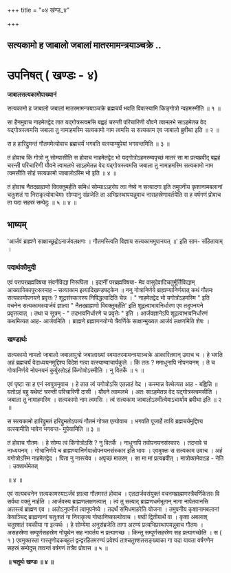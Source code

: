 +++
title = "०४ खंण्ड_४"

+++


## सत्यकामो ह जाबालो जबालां मातरमामन्त्रयाञ्चक्रे ..

# **उपनिषत् ( खण्डः - ४)**

**जाबालसत्यकामोपाख्यानं**

सत्यकामो ह जाबालो जबालां मातरमामन्त्रयाञ्चक्रे ब्रह्मचर्यं भवति विवत्स्यामि किङ्गोत्रो न्वहमस्मीति ॥ १ ॥

सा हैनमुवाच नाहमेतद्वेद तात यद्गोत्रस्त्वमसि बह्वहं चरन्ती परिचारिणी यौवने त्वामलभे साऽहमेतन्न वेद यद्गोत्रस्त्वमसि जबाला तु नामाहमस्मि सत्यकामो नाम त्वमसि स सत्यकाम एव जाबालो ब्रुवीथा इति ॥ २ ॥

स ह हारिद्रुमन्तं गौतममेत्योवाच ब्रह्मचर्यं भगवति वत्स्याम्युपेयां भगवन्तमिति ॥ ३ ॥

तं होवाच किं गोत्रो नु सोम्यासीति स होवाच नाहमेतद्वेद भो यद्गोत्रोऽहमस्म्यपृच्छं मातरं सा मा प्रत्यब्रवीद् बह्वहं चरन्ती परिचारिणी यौवने त्वामलभे साऽहमेतन्न वेद यद्गोत्रस्त्वमसि जबाला तु नामाहमस्मि सत्यकामो नाम त्वमसीति सोहं सत्यकामो जाबालोऽस्मि भो इति ॥ ४ ॥

तं होवाच नैतदब्राह्मणो विवक्तुमर्हति समिधं सोम्याऽऽहरोप त्वा नेष्ये न सत्यादगा इति तमुपनीय कृशानामबलानां चतुःशतं गा निराकृत्योवाचेमाः सोम्यानु संव्रजेति ता अभिप्रस्थापयन्नुवाच नासहस्रेणावर्तयेति स ह वर्षगणं प्रोवाच ता यदा सहस्रं सम्पेदुः ॥ ५ ॥ ४ ॥

## **भाष्यम्**

'आर्जवं ब्राह्मणे साक्षाच्छूद्रोऽनार्जवलक्षणः । गौतमस्त्विति विज्ञाय सत्यकाममुपानयत् ॥' इति साम- संहितायाम् ।

### पदार्थकौमुदी

एवं परापरब्रह्मविषया संवर्गविद्या निरूपिता । इदानीं परब्रह्मविषया- मेव वासुदेवादिचतुर्मूर्तिविद्याम् आख्यायिकापुरःसरमाह – सत्याकाम इत्यादिखण्डषट्केन ॥ ननु गोत्रानिर्णये ब्राह्मण्यानिर्णयात् कथं गौतमः सत्यकामोपनयने प्रवृत्तः ? शूद्रसंस्कारस्य निषिद्धत्वादिति चेन्न । " नाहमेतद्वेद भो यगोत्रोऽहमस्मि " इति वचनेन सत्यकामस्यार्जवं ज्ञात्वा " नैतदब्राह्मणो विवक्तुमर्हति' इति शूद्रत्वाभावनिर्धारण एव तदुपनयने प्रवृत्तत्वात् । तथा च सूत्रम् - " तदभावनिर्धारणे च प्रवृत्तेः " इति । आर्जवज्ञानेऽपि शूद्रत्वाभावनिर्धारणं कथमित्यत आह- आर्जवमिति । ब्राह्मणे ब्रह्माणनयोग्ये त्रैवर्णिके साक्षान्मुख्यत आर्जवं लक्षणमिति शेषः ।

### **खण्डार्थः**

सत्यकामो नामतो जाबालो जबालापुत्रो जबालाख्यां स्वमातरमामन्त्रयाञ्चक्रे आकारितवान् उवाच च । हे भवति अहं ब्रह्मचर्यं वेदाध्ययनमुद्दिश्य विदेशं गत्वा वत्स्याम्याचार्यकुले । किं ततः ? ममाधुनापि नोपनयनम् । ते च गोत्रानिर्णये नोपनयनं कुर्युरतोऽहं किंगोत्रोऽस्मीति । नु वितर्के ॥ १ ॥

एवं पृष्टा सा ह एनं स्वपुत्रमुवाच । हे तात त्वं यगोत्रोऽसि एतन्नाहं वेद । कस्मान्न वेत्थेत्यत आह - बह्विति ॥ यतोऽहं बहु यथेष्टं चरन्ती परिचारिणी दासी । यौवने त्वामलभे । अतः साऽहमेतन्न वेद यद्गोत्रस्त्वमसीति । जबाला तु नामाहमस्मि । सत्यकामो नाम त्वमसि । त्वं सत्यकाम जाबालोऽस्मीत्येवाऽचार्याय ब्रवीथा इति ॥ २ ॥

स सत्यकामो हारिद्रुमतं हरिद्रुमतोऽपत्यं गौतमं गोत्रत एत्योवाच । भगवति पूजार्हे त्वयि ब्रह्मचर्यमुद्दिश्य वत्स्यामीति भावेन भगवन्त- मुपेयामिति ॥ ३ ॥

तं होवाच गौतमः । हे सोम्य त्वं किंगोत्रोऽसि ? नु वितर्के । नाधुनापि तवोपनयनसंस्कारः । तदभावे च नाध्ययनम् । गोत्रानिर्णये च ब्राह्मण्यानिर्णयान्नोपनयनसंस्कार इति भावः । एवमुक्तः स सत्यकाम उवाच । अहं यगोत्रोऽस्मि नाहमेतद्वेद । पिता नु नास्त्येव । अपृच्छं मातरम् । सा मा मां प्रत्यब्रवीत् । मात्रोक्तमेवाऽह - नेति । उक्तार्थमेतत्

॥ ४ ॥

एवं सत्यवचनेन सत्यकामस्याऽर्जवं ज्ञात्वा गौतमस्तं होवाच । एतदार्जवसंयुक्तं वचनमब्राह्मणस्त्रैवर्णिकेतरः वि सर्वथा वक्तुं नार्हति । आर्जवस्य ब्राह्मणलक्षणत्वात् । त्वं तु सत्याद् ब्राह्मणधर्मभूतान् नागा नापेतवानसि अतस्त्वं ब्राह्मण एव । अतोऽनुपनीतं त्वामुपनेष्ये । तदर्थं समिधमाहरेति योजना । तमुपनीय कृशानामबलानां केषाञ्चिद् ब्राह्मणानां चतुःशतं गा निराकृत्य गोष्ठानिष्काल्योवाच । षष्ठी द्वितीयार्थे वा । कृशा अबलाश् चतुश्शतं स्वकीया गा इत्यर्थः । हे सोम्येमा अनुसंब्रजेति तागा अरण्यं प्रत्यभिप्रस्थापयन्नुवाच गौतमः । असहस्रेणा सम्पूर्णसहस्रेण गोयूथेन सह नावर्तय न प्रत्यागच्छ । किन्तु सम्पूर्णसहस्रेण सह प्रत्यागच्छेति । स ( १ ) एवमुक्तस्ता गास्तृणोदकबहुलं द्वन्द्वरहितमरण्यं प्रवेश्यं ताश्चतुश्शतसङ्ख्याका गा यदा यावता वर्षगणेन सहस्रं सम्पेदुस् तावन्तं वर्षगणं तत्रैव प्रोवास ॥ ५ ॥

**॥ चतुर्थः खण्डः ॥ ४ ॥**

